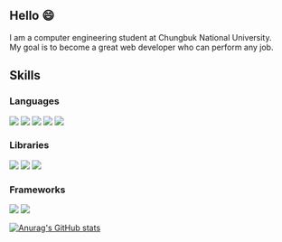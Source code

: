 ## Hello 😄
I am a computer engineering student at Chungbuk National University.  
My goal is to become a great web developer who can perform any job.

## Skills
### Languages
<div>
  <img src="https://img.shields.io/badge/HTML-E34F26?style={스타일}&logo={로고이름}&logoColor={로고 색깔}"/>
  <img src="https://img.shields.io/badge/CSS-1572B6?style={스타일}&logo={로고이름}&logoColor={로고 색깔}"/>
  <img src="https://img.shields.io/badge/JavaScript-F7DF1E?style={스타일}&logo={로고이름}&logoColor={로고 색깔}"/>
  <img src="https://img.shields.io/badge/JAVA-F80000?style={스타일}&logo={로고이름}&logoColor={로고 색깔}"/>
  <img src="https://img.shields.io/badge/SQL-003B57?style={스타일}&logo={로고이름}&logoColor={로고 색깔}"/>
</div>

### Libraries
<div>
  <img src="https://img.shields.io/badge/Sass-CC6699?style={스타일}&logo={로고이름}&logoColor={로고 색깔}"/>
  <img src="https://img.shields.io/badge/Axios-5A29E4?style={스타일}&logo={로고이름}&logoColor={로고 색깔}"/>
  <img src="https://img.shields.io/badge/Redux-764ABC?style={스타일}&logo={로고이름}&logoColor={로고 색깔}"/>
</div>

### Frameworks
<div>
  <img src="https://img.shields.io/badge/REACT-61DAFB?style={스타일}&logo={로고이름}&logoColor={로고 색깔}"/>
  <img src="https://img.shields.io/badge/Spring-6DB33F?style={스타일}&logo={로고이름}&logoColor={로고 색깔}"/>
</div>


[![Anurag's GitHub stats](https://github-readme-stats.vercel.app/api?username=klg3377)](https://github.com/klg3377/github-readme-stats)




<!--
**KwonEunchan/KwonEunchan** is a ✨ _special_ ✨ repository because its `README.md` (this file) appears on your GitHub profile.

Here are some ideas to get you started:

- 🔭 I’m currently working on ...
- 🌱 I’m currently learning ...
- 👯 I’m looking to collaborate on ...
- 🤔 I’m looking for help with ...
- 💬 Ask me about ...
- 📫 How to reach me: ...
- 😄 Pronouns: ...
- ⚡ Fun fact: ...
-->
